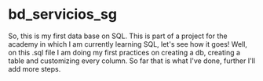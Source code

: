 # bd_servicios_sg
So, this is my first data base on SQL. This is part of a project for the academy in which I am currently learning SQL, let's see how it goes! 
Well, on this .sql file I am doing  my first practices on creating a db, creating a table and customizing every column. So far that is what I've done, further I'll add more steps.
